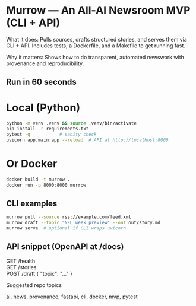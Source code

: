 # Murrow — An All-AI Newsroom MVP (CLI + API)

What it does: Pulls sources, drafts structured stories, and serves them via CLI + API. Includes tests, a Dockerfile, and a Makefile to get running fast.

Why it matters: Shows how to do transparent, automated newswork with provenance and reproducibility.

## Run in 60 seconds

# Local (Python)
```bash
python -m venv .venv && source .venv/bin/activate
pip install -r requirements.txt
pytest -q           # sanity check
uvicorn app.main:app --reload  # API at http://localhost:8000
```

# Or Docker
```bash
docker build -t murrow .
docker run -p 8000:8000 murrow
```

## CLI examples

```bash
murrow pull --source rss://example.com/feed.xml
murrow draft --topic "NFL week preview" --out out/story.md
murrow serve  # optional if CLI wraps uvicorn
```

## API snippet (OpenAPI at /docs)

GET /health  
GET /stories  
POST /draft  { "topic": "..." }

Suggested repo topics

ai, news, provenance, fastapi, cli, docker, mvp, pytest
